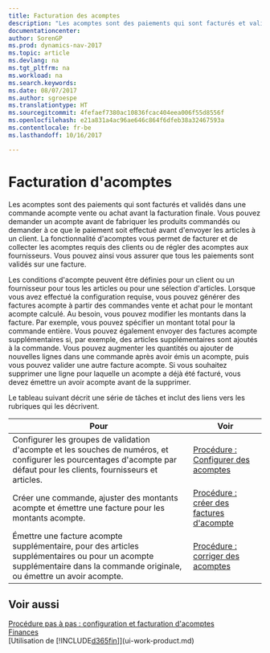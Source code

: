 ```yaml
---
title: Facturation des acomptes
description: "Les acomptes sont des paiements qui sont facturés et validés dans une commande acompte vente ou achat avant la facturation finale. Vous pouvez demander un acompte avant de fabriquer les produits commandés ou demander à ce que le paiement soit effectué avant d'envoyer les articles à un client. La fonctionnalité d'acomptes vous permet de facturer et de collecter les acomptes requis des clients ou de régler des acomptes aux fournisseurs. Vous pouvez ainsi vous assurer que tous les paiements sont validés sur une facture."
documentationcenter: 
author: SorenGP
ms.prod: dynamics-nav-2017
ms.topic: article
ms.devlang: na
ms.tgt_pltfrm: na
ms.workload: na
ms.search.keywords: 
ms.date: 08/07/2017
ms.author: sgroespe
ms.translationtype: HT
ms.sourcegitcommit: 4fefaef7380ac10836fcac404eea006f55d8556f
ms.openlocfilehash: e21a831a4ac96ae646c864f6dfeb38a32467593a
ms.contentlocale: fr-be
ms.lasthandoff: 10/16/2017

---
```

# <a name="invoicing-prepayments"></a>Facturation d'acomptes
Les acomptes sont des paiements qui sont facturés et validés dans une commande acompte vente ou achat avant la facturation finale. Vous pouvez demander un acompte avant de fabriquer les produits commandés ou demander à ce que le paiement soit effectué avant d'envoyer les articles à un client. La fonctionnalité d'acomptes vous permet de facturer et de collecter les acomptes requis des clients ou de régler des acomptes aux fournisseurs. Vous pouvez ainsi vous assurer que tous les paiements sont validés sur une facture.  

 Les conditions d'acompte peuvent être définies pour un client ou un fournisseur pour tous les articles ou pour une sélection d'articles. Lorsque vous avez effectué la configuration requise, vous pouvez générer des factures acompte à partir des commandes vente et achat pour le montant acompte calculé. Au besoin, vous pouvez modifier les montants dans la facture. Par exemple, vous pouvez spécifier un montant total pour la commande entière. Vous pouvez également envoyer des factures acompte supplémentaires si, par exemple, des articles supplémentaires sont ajoutés à la commande. Vous pouvez augmenter les quantités ou ajouter de nouvelles lignes dans une commande après avoir émis un acompte, puis vous pouvez valider une autre facture acompte. Si vous souhaitez supprimer une ligne pour laquelle un acompte a déjà été facturé, vous devez émettre un avoir acompte avant de la supprimer.  

 Le tableau suivant décrit une série de tâches et inclut des liens vers les rubriques qui les décrivent.

|**Pour**|**Voir**|  
|------------|-------------|  
|Configurer les groupes de validation d'acompte et les souches de numéros, et configurer les pourcentages d'acompte par défaut pour les clients, fournisseurs et articles.|[Procédure : Configurer des acomptes](finance-set-up-prepayments.md)|
|Créer une commande, ajuster des montants acompte et émettre une facture pour les montants acompte.|[Procédure : créer des factures d'acompte](finance-how-to-create-prepayment-invoices.md)|  
|Émettre une facture acompte supplémentaire, pour des articles supplémentaires ou pour un acompte supplémentaire dans la commande originale, ou émettre un avoir acompte.|[Procédure : corriger des acomptes](finance-how-to-correct-prepayments.md)|  

## <a name="see-also"></a>Voir aussi  
[Procédure pas à pas : configuration et facturation d'acomptes](walkthrough-setting-up-and-invoicing-sales-prepayments.md)  
[Finances](finance.md)  
[Utilisation de [!INCLUDE[d365fin](includes/d365fin_md.md)]](ui-work-product.md)

